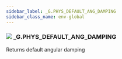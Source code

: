 ```yaml
---
sidebar_label: _G.PHYS_DEFAULT_ANG_DAMPING
sidebar_class_name: env-global
---
```


### ![](/img/wiki/global.png) **_G**.PHYS_DEFAULT_ANG_DAMPING
Returns default angular damping<br/>
